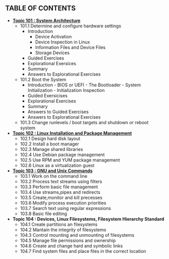 ## TABLE OF CONTENTS

 - **[Topic 101 : System Architecture](https://github.com/cuneytcorbaci/LPIC-1-LPIC-1-Exam-101---Linux-Professional/blob/main/Topic_101_System%20Architecture/101_1%20Determine%20and%20Configure%20Hardware%20Settings.md)**
   - 101.1 Determine and configure hardware settings
        -  Introduction
           - Device Activation
           - Device Inspection in Linux
           - Information Files and Device Files
           - Storage Devices
        - Guided Exercises
        - Explorational Exersices
        - Summary
        - Answers to Explorational Exercises
   - 101.2 Boot the System
      -   Introduction
         - BIOS or UEFI
         - The Bootloader
         - System Initialization
         - Initialization Inspection
      - Guided Exersicises
      - Explorational Exercises
      - Summary
      - Answers to Guided Exercises
      - Answers to Explorational Exercises
   - 101.3 Change runlevels / boot targets and shutdown or reboot system
 - **[Topic 102 : Linux Installation and Package Management](https://github.com/cuneytcorbaci/LPIC-1-LPIC-1-Exam-101---Linux-Professional/blob/main/Topic_101_System%20Architecture/101_2%20Linux%20Installation%20and%20Package%20Management.md)**
   - 102.1 Design hard disk layout
   - 102.2 Install a boot manager
   - 102.3 Manage shared libraries
   - 102.4 Use Debian package management
   - 102.5 Use RPM and YUM package management
   - 102.6 Linux as a virtualization guest
 - **[Topic 103 : GNU and Unix Commands](https://github.com/cuneytcorbaci/LPIC-1-LPIC-1-Exam-101---Linux-Professional/blob/main/Topic_101_System%20Architecture/101_3%20Change%20runlevels_boot%20targets%20and%20shutdown%20or%20reboot%20system.md)**
   - 103.1 Work on the command line
   - 103.2 Process text streams using filters
   - 103.3 Perform basic file management
   - 103.4 Use streams,pipes and redirects
   - 103.5 Create,monitor and kill precesses
   - 103.6 Modify process execution priorities
   - 103.7 Search text using regular expressions
   - 103.8 Basic file editing
 - **Topic 104 : Devices, Linux Filesystems, Filesystem Hierarchy Standard**
   - 104.1 Create partitions an filesystems
   - 104.2 Mantain the integrity of filesystems
   - 104.3 Control mounting and unmounting of filesystems
   - 104.5 Manage file permissions and ownership
   - 104.6 Create and change hard and symbolic links
   - 104.7 Find system files and place files in the correct location




